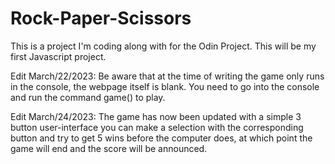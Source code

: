 # Rock-Paper-Scissors

This is a project I'm coding along with for the Odin Project. This will be my first Javascript project. 

Edit March/22/2023: Be aware that at the time of writing the game only runs in the console, the webpage itself is blank. You need to go into the console and run the command game() to play.

Edit March/24/2023: The game has now been updated with a simple 3 button user-interface you can make a selection with the corresponding button and try to get 5 wins before the computer does, at which point the game will end and the score will be announced.

